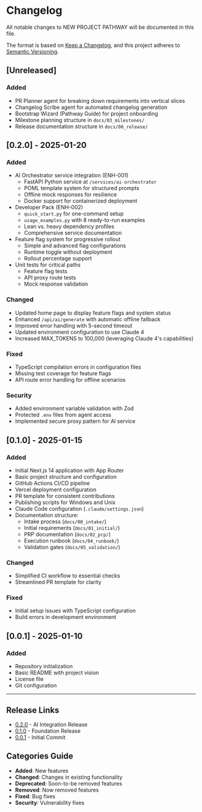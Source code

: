 # Changelog

All notable changes to NEW PROJECT PATHWAY will be documented in this file.

The format is based on [Keep a Changelog](https://keepachangelog.com/en/1.0.0/),
and this project adheres to [Semantic Versioning](https://semver.org/spec/v2.0.0.html).

## [Unreleased]

### Added
- PR Planner agent for breaking down requirements into vertical slices
- Changelog Scribe agent for automated changelog generation
- Bootstrap Wizard (Pathway Guide) for project onboarding
- Milestone planning structure in `docs/03_milestones/`
- Release documentation structure in `docs/06_release/`

## [0.2.0] - 2025-01-20

### Added
- AI Orchestrator service integration (ENH-001)
  - FastAPI Python service at `/services/ai-orchestrator`
  - POML template system for structured prompts
  - Offline mock responses for resilience
  - Docker support for containerized deployment
- Developer Pack (ENH-002)
  - `quick_start.py` for one-command setup
  - `usage_examples.py` with 8 ready-to-run examples
  - Lean vs. heavy dependency profiles
  - Comprehensive service documentation
- Feature flag system for progressive rollout
  - Simple and advanced flag configurations
  - Runtime toggle without deployment
  - Rollout percentage support
- Unit tests for critical paths
  - Feature flag tests
  - API proxy route tests
  - Mock response validation

### Changed
- Updated home page to display feature flags and system status
- Enhanced `/api/ai/generate` with automatic offline fallback
- Improved error handling with 5-second timeout
- Updated environment configuration to use Claude 4
- Increased MAX_TOKENS to 100,000 (leveraging Claude 4's capabilities)

### Fixed
- TypeScript compilation errors in configuration files
- Missing test coverage for feature flags
- API route error handling for offline scenarios

### Security
- Added environment variable validation with Zod
- Protected `.env` files from agent access
- Implemented secure proxy pattern for AI service

## [0.1.0] - 2025-01-15

### Added
- Initial Next.js 14 application with App Router
- Basic project structure and configuration
- GitHub Actions CI/CD pipeline
- Vercel deployment configuration
- PR template for consistent contributions
- Publishing scripts for Windows and Unix
- Claude Code configuration (`.claude/settings.json`)
- Documentation structure:
  - Intake process (`docs/00_intake/`)
  - Initial requirements (`docs/01_initial/`)
  - PRP documentation (`docs/02_prp/`)
  - Execution runbook (`docs/04_runbook/`)
  - Validation gates (`docs/05_validation/`)

### Changed
- Simplified CI workflow to essential checks
- Streamlined PR template for clarity

### Fixed
- Initial setup issues with TypeScript configuration
- Build errors in development environment

## [0.0.1] - 2025-01-10

### Added
- Repository initialization
- Basic README with project vision
- License file
- Git configuration

---

## Release Links

- [0.2.0](https://github.com/your-org/new-project-pathway/releases/tag/v0.2.0) - AI Integration Release
- [0.1.0](https://github.com/your-org/new-project-pathway/releases/tag/v0.1.0) - Foundation Release
- [0.0.1](https://github.com/your-org/new-project-pathway/releases/tag/v0.0.1) - Initial Commit

## Categories Guide

- **Added**: New features
- **Changed**: Changes in existing functionality
- **Deprecated**: Soon-to-be removed features
- **Removed**: Now removed features
- **Fixed**: Bug fixes
- **Security**: Vulnerability fixes